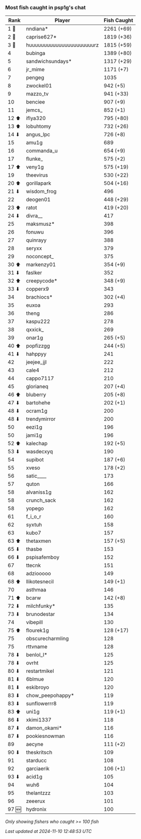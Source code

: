 ### Most fish caught in psp1g's chat
| Rank | Player | Fish Caught |
|------|--------|-----------|
| 1 🥇  | nndiana*  | 2261 (+69) |
| 2 🥈  | caprise627*  | 1819 (+36) |
| 3 🥉  | huuuuuuuuuuuuuuuuuuuuuurz  | 1815 (+59) |
| 4  | bubinga  | 1389 (+80) |
| 5  | sandwichsundays*  | 1317 (+29) |
| 6  | jr_mime  | 1171 (+7) |
| 7  | pengeg  | 1035 |
| 8  | zwockel01  | 942 (+5) |
| 9  | mazzo_tv  | 941 (+33) |
| 10  | benciee  | 907 (+9) |
| 11  | jemcs_  | 852 (+1) |
| 12 ⬆ | iflya320  | 795 (+80) |
| 13 ⬆ | lobuhtomy  | 732 (+26) |
| 14 ⬇ | angus_lpc  | 726 (+8) |
| 15  | amu1g  | 689 |
| 16  | commanda_u  | 654 (+9) |
| 17  | flunke_  | 575 (+2) |
| 17 ⬆ | veny1g  | 575 (+19) |
| 19  | theevirus  | 530 (+22) |
| 20 ⬆ | gorillapark  | 504 (+16) |
| 21 ⬇ | wisdom_frog  | 496 |
| 22  | deogen01  | 448 (+29) |
| 23 ⬆ | ratot  | 419 (+20) |
| 24 ⬇ | divra__  | 417 |
| 25  | maksmusz*  | 398 |
| 26  | fonuwu  | 396 |
| 27  | quinrayy  | 388 |
| 28  | seryxx  | 379 |
| 29  | noconcept_  | 375 |
| 30 ⬆ | markenzy01  | 354 (+9) |
| 31 ⬇ | faslker  | 352 |
| 32 ⬆ | creepycode*  | 348 (+9) |
| 33 ⬇ | copperx9  | 343 |
| 34  | brachiocs*  | 302 (+4) |
| 35  | euxoa  | 293 |
| 36  | theng  | 286 |
| 37  | kaspu222  | 278 |
| 38  | qxxick_  | 269 |
| 39  | onar1g  | 265 (+5) |
| 40 ⬆ | popfizzgg  | 244 (+5) |
| 41 ⬇ | hahppyy  | 241 |
| 42  | jeejee_jjl  | 222 |
| 43  | cale4  | 212 |
| 44  | cappo7117  | 210 |
| 45  | glorianeq  | 207 (+4) |
| 46 ⬆ | bluberry  | 205 (+8) |
| 47 ⬇ | bartohehe  | 202 (+1) |
| 48 ⬇ | ocram1g  | 200 |
| 48 ⬇ | trendymirror  | 200 |
| 50  | eezi1g  | 196 |
| 50  | jami1g  | 196 |
| 52 ⬆ | kalechap  | 192 (+5) |
| 53 ⬇ | wasdecxyq  | 190 |
| 54  | supibot  | 187 (+6) |
| 55  | xveso  | 178 (+2) |
| 56  | satic____  | 173 |
| 57  | quton  | 166 |
| 58  | alvaniss1g  | 162 |
| 58  | crunch_sack  | 162 |
| 58  | yopego  | 162 |
| 61  | f_i_o_r  | 160 |
| 62  | syxtuh  | 158 |
| 63  | kubo7  | 157 |
| 63 ⬆ | thetaxmen  | 157 (+5) |
| 65 ⬇ | thasbe  | 153 |
| 66 ⬇ | pspisafemboy  | 152 |
| 67  | ttecnk  | 151 |
| 68  | adziooooo  | 149 |
| 68 ⬆ | llikotesnecil  | 149 (+1) |
| 70  | asthmaa  | 146 |
| 71 ⬆ | bcarw  | 142 (+8) |
| 72 ⬇ | milchfunky*  | 135 |
| 73 ⬇ | brunodestar  | 134 |
| 74  | vibepill  | 130 |
| 75 ⬆ | flourek1g  | 128 (+17) |
| 75  | obscurecharmling  | 128 |
| 75  | rttvname  | 128 |
| 78 ⬇ | benlol_l*  | 125 |
| 78 ⬇ | ovrht  | 125 |
| 80 ⬇ | restartmikel  | 121 |
| 81 ⬇ | 6blmue  | 120 |
| 81 ⬇ | eskibroyo  | 120 |
| 83 ⬇ | chow_peepohappy*  | 119 |
| 83 ⬇ | sunflowerrr8  | 119 |
| 83 ⬆ | uni1g  | 119 (+1) |
| 86 ⬇ | xkimi1337  | 118 |
| 87 ⬇ | damon_okami*  | 116 |
| 87 ⬇ | pookiesnowman  | 116 |
| 89  | aecyne  | 111 (+2) |
| 90 ⬇ | theskritsch  | 109 |
| 91  | starducc  | 108 |
| 92  | garciaerik  | 106 (+1) |
| 93 ⬇ | acid1g  | 105 |
| 94  | wuh6  | 104 |
| 95  | thelantzzz  | 103 |
| 96  | zeeerux  | 101 |
| 97 🆕 | hydronix  | 100 |

_Only showing fishers who caught >= 100 fish_

_Last updated at 2024-11-10 12:48:53 UTC_